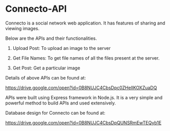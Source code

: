 # Connecto-API
Connecto is a  social network web application. It has features of sharing and viewing images.

Below are the APIs and their functionalities.

1) Upload Post: To upload an image to the server

2) Get File Names: To get file names of all the files present at the server.

3) Get Post: Get a particular image

Details of above APIs can be found at:

https://drive.google.com/open?id=0B8NUJC4CbsDpc0ZHellKOXZuaDQ

APIs were built using Express framework in Node.js. It is a very simple and powerful method to build APIs and used extensively.

Database design for Connecto can be found at:

https://drive.google.com/open?id=0B8NUJC4CbsDpQUNSRmEwTEQyb1E


